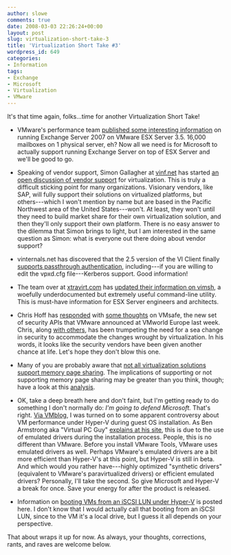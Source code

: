 ```yaml
---
author: slowe
comments: true
date: 2008-03-03 22:26:24+00:00
layout: post
slug: virtualization-short-take-3
title: 'Virtualization Short Take #3'
wordpress_id: 649
categories:
- Information
tags:
- Exchange
- Microsoft
- Virtualization
- VMware
---
```


It's that time again, folks...time for another Virtualization Short Take!

* VMware's performance team [published some interesting information](http://blogs.vmware.com/performance/2008/02/16000-exchange.html) on running Exchange Server 2007 on VMware ESX Server 3.5. 16,000 mailboxes on 1 physical server, eh? Now all we need is for Microsoft to actually support running Exchange Server on top of ESX Server and we'll be good to go.

* Speaking of vendor support, Simon Gallagher at [vinf.net](http://vinf.net/) has started [an open discussion of vendor support](http://vinf.net/2008/02/21/support-for-virtualized-osapplications-an-open-debate/) for virtualization. This is truly a difficult sticking point for many organizations. Visionary vendors, like SAP, will fully support their solutions on virtualized platforms, but others---which I won't mention by name but are based in the Pacific Northwest area of the United States---won't. At least, they won't until they need to build market share for their own virtualization solution, and then they'll only support their own platform. There is no easy answer to the dilemma that Simon brings to light, but I am interested in the same question as Simon: what is everyone out there doing about vendor support?

* vinternals.net has discovered that the 2.5 version of the VI Client finally [supports passthrough authentication](http://www.vinternals.com/2008/02/virtualcenter-25-passthrough.html), including---if you are willing to edit the vpxd.cfg file---Kerberos support. Good information!

* The team over at [xtravirt.com](http://www.xtravirt.com/) has [updated their information on vimsh](http://www.xtravirt.com/index.php?option=com_remository&Itemid=75&func=startdown&id=21), a woefully underdocumented but extremely useful command-line utility. This is must-have information for ESX Server engineers and architects.

* Chris Hoff has [responded](http://rationalsecurity.typepad.com/blog/2008/02/vmwares-vmsafe.html) with [some thoughts](http://rationalsecurity.typepad.com/blog/2008/03/vmwares-vmsafe.html) on VMsafe, the new set of security APIs that VMware announced at VMworld Europe last week. Chris, along [with others](http://gregness.wordpress.com/2008/01/11/dispelling-virtsec-myths/), has been trumpeting the need for a sea change in security to accommodate the changes wrought by virtualization. In his words, it looks like the security vendors have been given another chance at life. Let's hope they don't blow this one.

* Many of you are probably aware that [not all virtualization solutions support memory page sharing](http://dcsblog.burtongroup.com/data_center_strategies/2007/06/virtualization_.html). The implications of supporting or not supporting memory page sharing may be greater than you think, though; have a look at this [analysis](http://vmmba.com/2008/01/03/why-does-oversubscription-matter.aspx).

* OK, take a deep breath here and don't faint, but I'm getting ready to do something I don't normally do: _I'm going to defend Microsoft._ That's right. [Via VMblog](http://vmblog.com/archive/2008/03/03/hyper-v-s-slow-guest-installation-explained.aspx), I was turned on to some apparent controversy about VM performance under Hyper-V during guest OS installation. As Ben Armstrong aka "Virtual PC Guy" [explains at his site](http://blogs.msdn.com/virtual_pc_guy/archive/2008/02/26/hyper-v-and-slow-guest-os-installation.aspx), this is due to the use of emulated drivers during the installation process. People, this is no different than VMware. Before you install VMware Tools, VMware uses emulated drivers as well. Perhaps VMware's emulated drivers are a bit more efficient than Hyper-V's at this point, but Hyper-V is still in beta. And which would you rather have---highly optimized "synthetic drivers" (equivalent to VMware's paravirtualized drivers) or efficient emulated drivers? Personally, I'll take the second. So give Microsoft and Hyper-V a break for once. Save your energy for after the product is released.

* Information on [booting VMs from an iSCSI LUN under Hyper-V](http://www.activewin.com/awin/comments.asp?HeadlineIndex=42769) is posted here. I don't know that I would actually call that booting from an iSCSI LUN, since to the VM it's a local drive, but I guess it all depends on your perspective.

That about wraps it up for now. As always, your thoughts, corrections, rants, and raves are welcome below.
